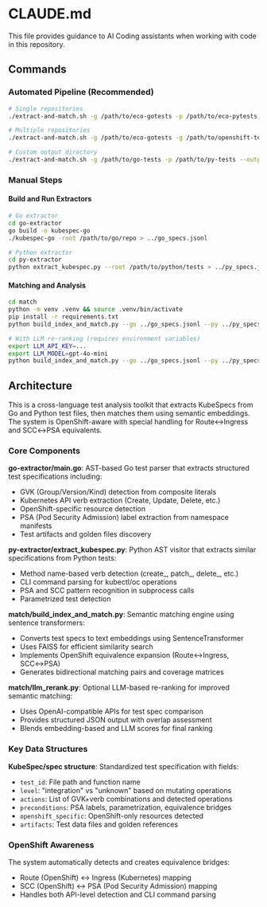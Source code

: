 # CLAUDE.md

This file provides guidance to AI Coding assistants when working with code in this repository.

## Commands

### Automated Pipeline (Recommended)
```bash
# Single repositories
./extract-and-match.sh -g /path/to/eco-gotests -p /path/to/eco-pytests

# Multiple repositories
./extract-and-match.sh -g /path/to/eco-gotests -g /path/to/openshift-tests -p /path/to/eco-pytests

# Custom output directory
./extract-and-match.sh -g /path/to/go-tests -p /path/to/py-tests --output-dir my_results
```

### Manual Steps

#### Build and Run Extractors
```bash
# Go extractor
cd go-extractor
go build -o kubespec-go
./kubespec-go -root /path/to/go/repo > ../go_specs.jsonl

# Python extractor  
cd py-extractor
python extract_kubespec.py --root /path/to/python/tests > ../py_specs.jsonl
```

#### Matching and Analysis
```bash
cd match
python -m venv .venv && source .venv/bin/activate
pip install -r requirements.txt
python build_index_and_match.py --go ../go_specs.jsonl --py ../py_specs.jsonl --out report.csv --cov coverage_matrix.csv

# With LLM re-ranking (requires environment variables)
export LLM_API_KEY=...
export LLM_MODEL=gpt-4o-mini
python build_index_and_match.py --go ../go_specs.jsonl --py ../py_specs.jsonl --out report.csv --llm
```

## Architecture

This is a cross-language test analysis toolkit that extracts KubeSpecs from Go and Python test files, then matches them using semantic embeddings. The system is OpenShift-aware with special handling for Route↔Ingress and SCC↔PSA equivalents.

### Core Components

**go-extractor/main.go**: AST-based Go test parser that extracts structured test specifications including:
- GVK (Group/Version/Kind) detection from composite literals
- Kubernetes API verb extraction (Create, Update, Delete, etc.)
- OpenShift-specific resource detection
- PSA (Pod Security Admission) label extraction from namespace manifests
- Test artifacts and golden files discovery

**py-extractor/extract_kubespec.py**: Python AST visitor that extracts similar specifications from Python tests:
- Method name-based verb detection (create_, patch_, delete_, etc.)
- CLI command parsing for kubectl/oc operations
- PSA and SCC pattern recognition in subprocess calls
- Parametrized test detection

**match/build_index_and_match.py**: Semantic matching engine using sentence transformers:
- Converts test specs to text embeddings using SentenceTransformer
- Uses FAISS for efficient similarity search
- Implements OpenShift equivalence expansion (Route↔Ingress, SCC↔PSA)
- Generates bidirectional matching pairs and coverage matrices

**match/llm_rerank.py**: Optional LLM-based re-ranking for improved semantic matching:
- Uses OpenAI-compatible APIs for test spec comparison
- Provides structured JSON output with overlap assessment
- Blends embedding-based and LLM scores for final ranking

### Key Data Structures

**KubeSpec/spec structure**: Standardized test specification with fields:
- `test_id`: File path and function name
- `level`: "integration" vs "unknown" based on mutating operations
- `actions`: List of GVK+verb combinations and detected operations
- `preconditions`: PSA labels, parametrization, equivalence bridges
- `openshift_specific`: OpenShift-only resources detected
- `artifacts`: Test data files and golden references

### OpenShift Awareness

The system automatically detects and creates equivalence bridges:
- Route (OpenShift) ↔ Ingress (Kubernetes) mapping
- SCC (OpenShift) ↔ PSA (Pod Security Admission) mapping
- Handles both API-level detection and CLI command parsing
